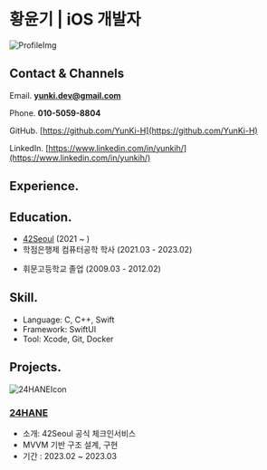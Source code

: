 # 황윤기 | iOS 개발자

![ProfileImg](https://github.com/YunKi-H/RESUME/assets/80469941/f6499aff-5e76-4fad-8b16-07f4554d44b1)


## Contact & Channels

Email. **yunki.dev@gmail.com**

Phone. **010-5059-8804**

GitHub. [https://github.com/YunKi-H](https://github.com/YunKi-H)

LinkedIn. [https://www.linkedin.com/in/yunkih/](https://www.linkedin.com/in/yunkih/)

## Experience.

## Education.
- [42Seoul](https://42seoul.kr/) (2021 ~ )
- 학점은행제 컴퓨터공학 학사 (2021.03 - 2023.02)
<!-- - 세종대학교 경영학과 중퇴 (2012.03 - 2016.09) -->
- 휘문고등학교 졸업 (2009.03 - 2012.02)

## Skill.
- Language: C, C++, Swift
- Framework: SwiftUI
- Tool: Xcode, Git, Docker

## Projects.

![24HANEIcon](https://github.com/YunKi-H/RESUME/assets/80469941/f478df74-8d26-4d69-9e08-8984057b2b38)

### [24HANE](https://github.com/ittzggd/24HANE_ver2)
- 소개: 42Seoul 공식 체크인서비스
- MVVM 기반 구조 설계, 구현
- 기간 : 2023.02 ~ 2023.03